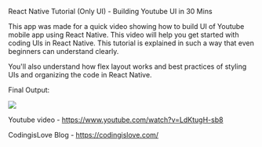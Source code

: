 React Native Tutorial (Only UI) - Building Youtube UI in 30 Mins

This app was made for a quick video showing how to build UI of Youtube mobile app using React Native. This video will help you get started with coding UIs in React Native. This tutorial is explained in such a way that even beginners can understand clearly.

You'll also understand how flex layout works and best practices of styling UIs and organizing the code in React Native.

Final Output:

![](https://i.imgur.com/rcNMTbG.png)

Youtube video - https://www.youtube.com/watch?v=LdKtugH-sb8

CodingisLove Blog - https://codingislove.com/